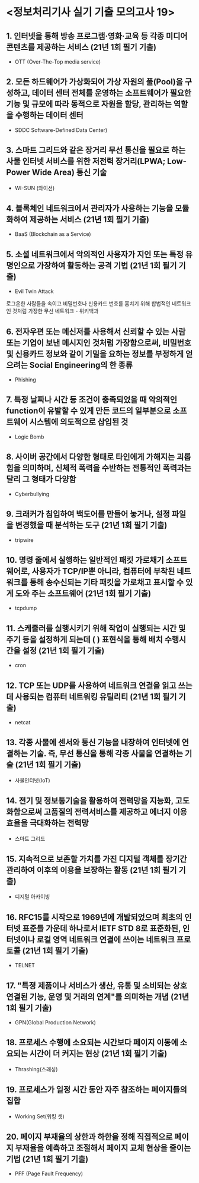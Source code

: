 # <정보처리기사 실기 기출 모의고사 19>

## 1. 인터넷을 통해 방송 프로그램·영화·교육 등 각종 미디어 콘텐츠를 제공하는 서비스 (21년 1회 필기 기출)

* OTT (Over-The-Top media service)

## 2. 모든 하드웨어가 가상화되어 가상 자원의 풀(Pool)을 구성하고, 데이터 센터 전체를 운영하는 소프트웨어가 필요한 기능 및 규모에 따라 동적으로 자원을 할당, 관리하는 역할을 수행하는 데이터 센터

* SDDC Software-Defined Data Center)

## 3. 스마트 그리드와 같은 장거리 무선 통신을 필요로 하는 사물 인터넷 서비스를 위한 저전력 장거리(LPWA; Low-Power Wide Area) 통신 기술

* WI-SUN (와이선)

## 4. 블록체인 네트워크에서 관리자가 사용하는 기능을 모듈화하여 제공하는 서비스 (21년 1회 필기 기출)

* BaaS (Blockchain as a Service)

## 5. 소셜 네트워크에서 악의적인 사용자가 지인 또는 특정 유명인으로 가장하여 활동하는 공격 기법 (21년 1회 필기 기출)

* Evil Twin Attack

로그온한 사람들을 속이고 비밀번호나 신용카드 번호를 훔치기 위해 합법적인 네트워크인 것처럼 가장한 무선 네트워크 - 위키백과

## 6. 전자우편 또는 메신저를 사용해서 신뢰할 수 있는 사람 또는 기업이 보낸 메시지인 것처럼 가장함으로써, 비밀번호 및 신용카드 정보와 같이 기밀을 요하는 정보를 부정하게 얻으려는 Social Engineering의 한 종류

* Phishing

## 7. 특정 날짜나 시간 등 조건이 충족되었을 때 악의적인 function이 유발할 수 있게 만든 코드의 일부분으로 소프트웨어 시스템에 의도적으로 삽입된 것

* Logic Bomb

## 8. 사이버 공간에서 다양한 형태로 타인에게 가해지는 괴롭힘을 의미하며, 신체적 폭력을 수반하는 전통적인 폭력과는 달리 그 형태가 다양함

* Cyberbullying

## 9. 크래커가 침입하여 백도어를 만들어 놓거나, 설정 파일을 변경했을 때 분석하는 도구 (21년 1회 필기 기출)

* tripwire

## 10. 명령 줄에서 실행하는 일반적인 패킷 가로채기 소프트웨어로, 사용자가 TCP/IP뿐 아니라, 컴퓨터에 부착된 네트워크를 통해 송수신되는 기타 패킷을 가로채고 표시할 수 있게 도와 주는 소프트웨어 (21년 1회 필기 기출)

* tcpdump

## 11. 스케줄러를 실행시키기 위해 작업이 실행되는 시간 및 주기 등을 설정하게 되는데 ( ) 표현식을 통해 배치 수행시간을 설정 (21년 1회 필기 기출)

* cron

## 12. TCP 또는 UDP를 사용하여 네트워크 연결을 읽고 쓰는 데 사용되는 컴퓨터 네트워킹 유틸리티 (21년 1회 필기 기출)

* netcat

## 13. 각종 사물에 센서와 통신 기능을 내장하여 인터넷에 연결하는 기술. 즉, 무선 통신을 통해 각종 사물을 연결하는 기술 (21년 1회 필기 기출)

* 사물인터넷(IoT)

## 14. 전기 및 정보통기술을 활용하여 전력망을 지능화, 고도화함으로써 고품질의 전력서비스를 제공하고 에너지 이용효율을 극대화하는 전력망

* 스마트 그리드

## 15. 지속적으로 보존할 가치를 가진 디지털 객체를 장기간 관리하여 이후의 이용을 보장하는 활동 (21년 1회 필기 기출)

* 디지털 아카이빙

## 16. RFC15를 시작으로 1969년에 개발되었으며 최초의 인터넷 표준들 가운데 하나로서 IETF STD 8로 표준화된, 인터넷이나 로컬 영역 네트워크 연결에 쓰이는 네트워크 프로토콜 (21년 1회 필기 기출)

* TELNET

## 17. "특정 제품이나 서비스가 생산, 유통 및 소비되는 상호 연결된 기능, 운영 및 거래의 연계"를 의미하는 개념 (21년 1회 필기 기출)

* GPN(Global Production Network)

## 18. 프로세스 수행에 소요되는 시간보다 페이지 이동에 소요되는 시간이 더 커지는 현상 (21년 1회 필기 기출)

* Thrashing(스래싱)

## 19. 프로세스가 일정 시간 동안 자주 참조하는 페이지들의 집합

* Working Set(워킹 셋)

## 20. 페이지 부재율의 상한과 하한을 정해 직접적으로 페이지 부재율을 예측하고 조절해서 페이지 교체 현상을 줄이는 기법 (21년 1회 필기 기출)

* PFF (Page Fault Frequency)

​